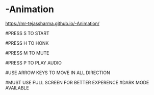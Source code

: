# -Animation
https://mr-tejassharma.github.io/-Animation/

#PRESS S TO START

#PRESS H TO HONK

#PRESS M TO MUTE

#PRESS P TO PLAY AUDIO

#USE ARROW KEYS TO MOVE IN ALL DIRECTION



#MUST USE FULL SCREEN FOR BETTER EXPERENCE
#DARK MODE AVAILABLE

